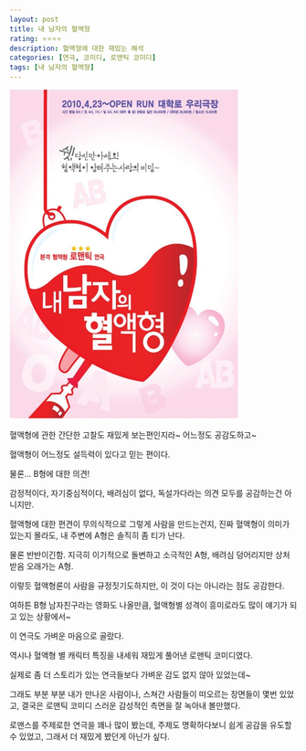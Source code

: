 ```yaml
---
layout: post
title: 내 남자의 혈액형
rating: ⭐️⭐️⭐️⭐️
description: 혈액형에 대한 재밌는 해석
categories: [연극, 코미디, 로맨틱 코미디]
tags: [내 남자의 혈액형]
---
```


![내 남자의 혈액형](../../images/2010/blood_of_my_man.jpg)


혈액형에 관한 간단한 고찰도 재밌게 보는편인지라~ 어느정도 공감도하고~

혈액형이 어느정도 설득력이 있다고 믿는 편이다.



물론... B형에 대한 의견!

감정적이다, 자기중심적이다, 배려심이 없다, 독설가다라는 의견 모두를 공감하는건 아니지만.



혈액형에 대한 편견이 무의식적으로 그렇게 사람을 만드는건지, 진짜 혈액형이 의미가 있는지 몰라도, 내 주변에 A형은 솔직히 좀 티가 난다.



물론 반반이긴함. 지극히 이기적으로 돌변하고 소극적인 A형, 배려심 덩어리지만 상처 받음 오래가는 A형.



이렇듯 혈액형론이 사람을 규정짓기도하지만, 이 것이 다는 아니라는 점도 공감한다.



여하튼 B형 남자친구라는 영화도 나올만큼, 혈액형별 성격이 흥미로라도 많이 얘기가 되고 있는 상황에서~

이 연극도 가벼운 마음으로 골랐다.



역시나 혈액형 별 캐릭터 특징을 내세워 재밌게 풀어낸 로맨틱 코미디였다.



실제로 좀 더 스토리가 있는 연극들보다 가벼운 감도 없지 않아 있었는데~

그래도 부분 부분 내가 만나온 사람이나, 스쳐간 사람들이 떠오르는 장면들이 몇번 있었고, 
결국은 로맨틱 코미디 스러운 감성적인 측면을 잘 녹아내 볼만했다.


로맨스를 주제로한 연극을 꽤나 많이 봤는데, 주제도 명확하다보니 쉽게 공감을 유도할 수 있었고, 그래서 더 재밌게 봤던게 아닌가 싶다.